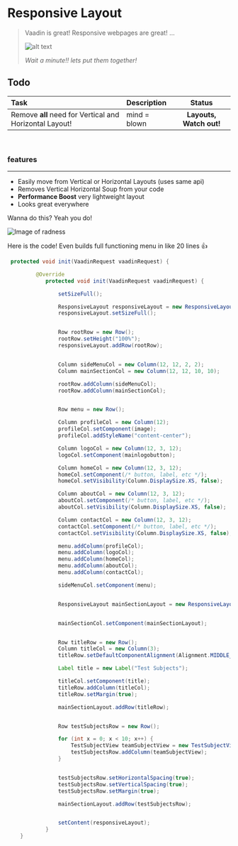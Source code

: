 Responsive Layout
===================

> Vaadin is great! Responsive webpages are great! ... 
> 
> ![alt text](http://emojipedia-us.s3.amazonaws.com/cache/e4/9e/e49e33767a64cf63310af3764fc60126.png "hey")
> 
>  *Wait a minute!! lets put them together!*







Todo
----------
| Task             | Description           | Status         |
| :--------------- | :-------------------- | :---:          |
| Remove **all** need for Vertical and Horizontal Layout! | mind = blown |   **Layouts, Watch out!**    |


 
<br>

### features
------------------

 * Easily move from Vertical or Horizontal Layouts (uses same api)
 * Removes Vertical Horizontal Soup from your code
 * **Performance Boost** very lightweight layout
 * Looks great everywhere


Wanna do this? Yeah you do!

![Image of radness](https://raw.githubusercontent.com/Jayrok94/ResponsiveLayout/master/demo.gif)


Here is the code! Even builds full functioning menu in like 20 lines :+1:

```java
 protected void init(VaadinRequest vaadinRequest) {

         @Override
            protected void init(VaadinRequest vaadinRequest) {

                setSizeFull();

                ResponsiveLayout responsiveLayout = new ResponsiveLayout();
                responsiveLayout.setSizeFull();


                Row rootRow = new Row();
                rootRow.setHeight("100%");
                responsiveLayout.addRow(rootRow);


                Column sideMenuCol = new Column(12, 12, 2, 2);
                Column mainSectionCol = new Column(12, 12, 10, 10);

                rootRow.addColumn(sideMenuCol);
                rootRow.addColumn(mainSectionCol);


                Row menu = new Row();

                Column profileCol = new Column(12);
                profileCol.setComponent(image);
                profileCol.addStyleName("content-center");

                Column logoCol = new Column(12, 3, 12);
                logoCol.setComponent(mainlogobutton);

                Column homeCol = new Column(12, 3, 12);
                homeCol.setComponent(/* button, label, etc */);
                homeCol.setVisibility(Column.DisplaySize.XS, false);

                Column aboutCol = new Column(12, 3, 12);
                aboutCol.setComponent(/* button, label, etc */);
                aboutCol.setVisibility(Column.DisplaySize.XS, false);

                Column contactCol = new Column(12, 3, 12);
                contactCol.setComponent(/* button, label, etc */);
                contactCol.setVisibility(Column.DisplaySize.XS, false);

                menu.addColumn(profileCol);
                menu.addColumn(logoCol);
                menu.addColumn(homeCol);
                menu.addColumn(aboutCol);
                menu.addColumn(contactCol);

                sideMenuCol.setComponent(menu);


                ResponsiveLayout mainSectionLayout = new ResponsiveLayout();


                mainSectionCol.setComponent(mainSectionLayout);


                Row titleRow = new Row();
                Column titleCol = new Column(3);
                titleRow.setDefaultComponentAlignment(Alignment.MIDDLE_CENTER);

                Label title = new Label("Test Subjects");

                titleCol.setComponent(title);
                titleRow.addColumn(titleCol);
                titleRow.setMargin(true);

                mainSectionLayout.addRow(titleRow);


                Row testSubjectsRow = new Row();

                for (int x = 0; x < 10; x++) {
                    TestSubjectView teamSubjectView = new TestSubjectView();
                    testSubjectsRow.addColumn(teamSubjectView);
                }


                testSubjectsRow.setHorizontalSpacing(true);
                testSubjectsRow.setVerticalSpacing(true);
                testSubjectsRow.setMargin(true);

                mainSectionLayout.addRow(testSubjectsRow);


                setContent(responsiveLayout);
            }
    }

```

